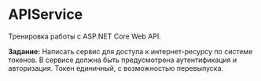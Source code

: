 # APIService
Тренировка работы с ASP.NET Core Web API.


**Задание:** Написать сервис для доступа к интернет-ресурсу по системе токенов. В сервисе должна быть предусмотрена аутентификация и авторизация. Токен единичный, с возможностью перевыпуска. 
